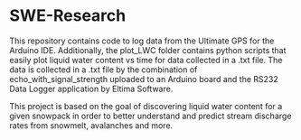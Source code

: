 # SWE-Research

This repository contains code to log data from the Ultimate GPS for the Arduino IDE.  Additionally, the plot_LWC folder contains python scripts that easily plot liquid water content vs time for data collected in a .txt file.  The data is collected in a .txt file by the combination of echo_with_signal_strength uploaded to an Arduino board and the RS232 Data Logger application by Eltima Software.

This project is based on the goal of discovering liquid water content for a given snowpack in order to better understand and predict stream discharge rates from snowmelt, avalanches and more.  

